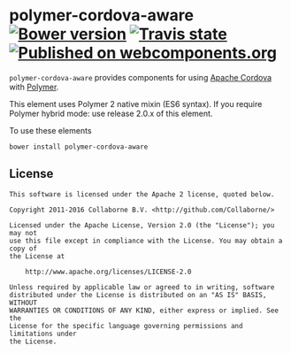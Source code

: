 polymer-cordova-aware [![Bower version](https://badge.fury.io/bo/polymer-cordova-aware.svg)](http://badge.fury.io/bo/polymer-cordova-aware) [![Travis state](https://travis-ci.org/Collaborne/polymer-cordova-aware.svg?branch=master)](https://travis-ci.org/Collaborne/polymer-cordova-aware) [![Published on webcomponents.org](https://img.shields.io/badge/webcomponents.org-published-blue.svg)](https://www.webcomponents.org/element/Collaborne/polymer-cordova-aware)
=========

`polymer-cordova-aware` provides components for using [Apache Cordova](https://cordova.apache.org/) with [Polymer](https://www.polymer-project.org).

This element uses Polymer 2 native mixin (ES6 syntax). If you require Polymer hybrid mode: use release 2.0.x of this element.


To use these elements

`bower install polymer-cordova-aware`


## License

    This software is licensed under the Apache 2 license, quoted below.

    Copyright 2011-2016 Collaborne B.V. <http://github.com/Collaborne/>

    Licensed under the Apache License, Version 2.0 (the "License"); you may not
    use this file except in compliance with the License. You may obtain a copy of
    the License at

        http://www.apache.org/licenses/LICENSE-2.0

    Unless required by applicable law or agreed to in writing, software
    distributed under the License is distributed on an "AS IS" BASIS, WITHOUT
    WARRANTIES OR CONDITIONS OF ANY KIND, either express or implied. See the
    License for the specific language governing permissions and limitations under
    the License.
    
